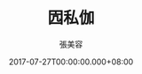 ---
issue: 234
title: 囥私伽
author: 張美容
language: 海陸
date: 2017-07-27T00:00:00.000+08:00
topic: 抒懷
difficulty: 2
wikidata: Q98096103
wikidata_link: https://www.wikidata.org/wiki/Q98096103
author_wikidata_link: https://www.wikidata.org/wiki/Q98096319
author_wikidata: Q98096319
---